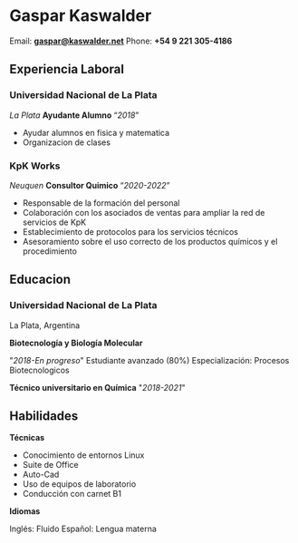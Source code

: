 # **Gaspar Kaswalder**

Email: **<gaspar@kaswalder.net>**
Phone: **+54 9 221 305-4186**

## Experiencia Laboral

### Universidad Nacional de La Plata

*La Plata*
**Ayudante Alumno**
“*2018*”

- Ayudar alumnos en fisica y matematica
- Organizacion de clases 

### KpK Works

*Neuquen*
**Consultor Quimico**
“*2020-2022*”

- Responsable de la formación del personal
- Colaboración con los asociados de ventas para ampliar la red de servicios de KpK
- Establecimiento de protocolos para los servicios técnicos
- Asesoramiento sobre el uso correcto de los productos químicos y el procedimiento

## Educacion

### Universidad Nacional de La Plata

La Plata, Argentina

**Biotecnología y Biología Molecular**

"*2018-En progreso*"
Estudiante avanzado (80%)
Especialización: Procesos Biotecnologicos

**Técnico universitario en Química**
"*2018-2021*"

## Habilidades

**Técnicas**

- Conocimiento de entornos Linux
- Suite de Office
- Auto-Cad
- Uso de equipos de laboratorio
- Conducción con carnet B1

**Idiomas**

Inglés: Fluido
Español: Lengua materna
